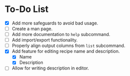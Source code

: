 # To-Do List

- [X] Add more safeguards to avoid bad usage.
- [ ] Create a man page.
- [ ] Add more documentation to `help` subcommand.
- [ ] Add import/export functionality.
- [ ] Properly align output columns from `list` subcommand.
- [X] Add feature for editing recipe name and description.
  - [X] Name
  - [X] Description
- [ ] Allow for writing description in editor.
